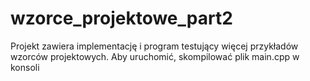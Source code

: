 # wzorce_projektowe_part2

Projekt zawiera implementację i program testujący więcej przykładów wzorców projektowych.
Aby uruchomić, skompilować plik main.cpp w konsoli
